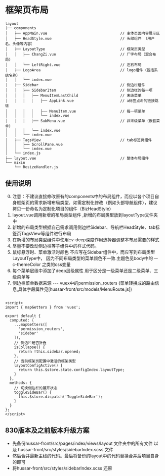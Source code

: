 # 框架页布局

```text
layout
├── components
│   ├── AppMain.vue                                 // 主体页面内容展示区
│   ├── HeadStyle.vue                               // 头部组件 （用户名、头像等内容）
│   ├── LayoutType                                  // 框架页类型
│   │   ├── ChangZi.vue                             // 厂字布局（混合布局）
│   │   └── LeftRight.vue                           // 左右布局
│   ├── LogoArea                                    // logo组件（包括系统名称）
│   │   └── index.vue
│   ├── Sidebar                                     // 侧边栏组件
│   │   ├── SidebarItem                             // 侧边栏的每一项
│   │   │   ├── MenuItemLastChild                   // 末级菜单
│   │   │   │   ├── AppLink.vue                     // a标签点击的链接跳转
│   │   │   │   ├── MenuItem.vue                    // 每一项菜单
│   │   │   │   └── index.vue
│   │   │   ├── SubMenu.vue                         // 非末级菜单（嵌套菜单）
│   │   │   └── index.vue
│   │   └── index.vue
│   ├── TagsView                                    // tab标签页组件
│   │   ├── ScrollPane.vue
│   │   └── index.vue
│   └── index.js
├── layout.vue                                      // 整体布局组件
└── mixin
    └── ResizeHandler.js 
```

## 使用说明

0. 注意：不建议直接修改原有的components中的布局组件，而应以各个项目自身框架页的需求新增布局类型，如需定制化修改（例如头部导航组件），建议拷贝一份命名为定制化项目的组件（BizHeadStyle）
1. layout.vue调用新增的布局类型组件 ,新增的布局类型放到layoutType文件夹中
2. 新增的布局类型根据自己需求调用侧边栏Sidebar、导航栏HeadStyle、tab标签页TagsView等组件进行布局
3. 在新增的布局类型组件中使用::v-deep深度作用选择器调整本布局需要的样式
4. 尽量不要改动侧边栏等子组件中的样式代码。
5. 鼠标悬浮时、菜单激活时颜色 不应写在Sidebar组件中，而应写到布局类型LayoutType中，
   因为不同布局类型的菜单颜色不一致.主题色见body中的 --c-themeColor 之类的css变量
6. 每个菜单层级中添加了deep层级属性 用于区分是一级菜单还是二级菜单、三级菜单等
7. 侧边栏菜单数据来源 --- vuex中的permission_routers
   (菜单转换成的路由信息,具体字段属性见[hussar-front/src/models/MenuRoute.js])

```vue

<script>
import { mapGetters } from 'vuex';

export default {
  computed: {
    ...mapGetters([
      'permission_routers',
      'sidebar'
    ]),
    // 侧边栏是否折叠
    isCollapse() {
      return !this.sidebar.opened;
    },
    // 当前框架页配置中激活的框架类型
    layoutConfigActive() {
      return this.$store.state.configIndex.layoutType;
    }
  },
  methods: {
    // 切换侧边栏的展开状态
    toggleSideBar() {
      this.$store.dispatch('ToggleSideBar');
    }
  }
};
</script>
```

## 830版本及之前版本升级方案

- 先备份hussar-front/src/pages/index/views/layout 文件夹中的所有文件 以及 hussar-front/src/styles/sidebarIndex.scss 文件
- 然后合并最新主线的代码。最后将备份的layout中的代码替换合并后项目自身的即可
- 将hussar-front/src/styles/sidebarIndex.scss 还原
